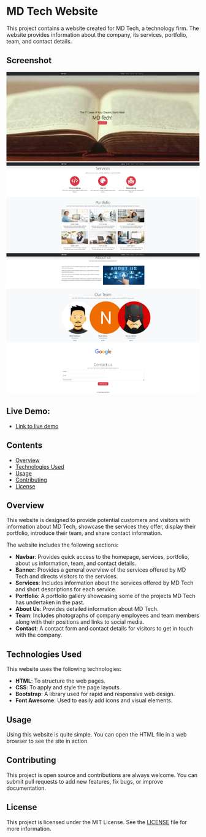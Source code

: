 # MD Tech Website

This project contains a website created for MD Tech, a technology firm. The website provides information about the company, its services, portfolio, team, and contact details.
## Screenshot

![Screenshot](./Screenshot_2.jpg)
![Screenshot](./Screenshot_1.jpg)
![Screenshot](./Screenshot_3.jpg)
![Screenshot](./Screenshot_4.jpg)

## Live Demo:
- [Link to live demo](https://team-al-mas.vercel.app/)

## Contents

- [Overview](#overview)
- [Technologies Used](#technologies-used)
- [Usage](#usage)
- [Contributing](#contributing)
- [License](#license)

## Overview

This website is designed to provide potential customers and visitors with information about MD Tech, showcase the services they offer, display their portfolio, introduce their team, and share contact information.

The website includes the following sections:

- **Navbar**: Provides quick access to the homepage, services, portfolio, about us information, team, and contact details.
- **Banner**: Provides a general overview of the services offered by MD Tech and directs visitors to the services.
- **Services**: Includes information about the services offered by MD Tech and short descriptions for each service.
- **Portfolio**: A portfolio gallery showcasing some of the projects MD Tech has undertaken in the past.
- **About Us**: Provides detailed information about MD Tech.
- **Team**: Includes photographs of company employees and team members along with their positions and links to social media.
- **Contact**: A contact form and contact details for visitors to get in touch with the company.

## Technologies Used

This website uses the following technologies:

- **HTML**: To structure the web pages.
- **CSS**: To apply and style the page layouts.
- **Bootstrap**: A library used for rapid and responsive web design.
- **Font Awesome**: Used to easily add icons and visual elements.

## Usage

Using this website is quite simple. You can open the HTML file in a web browser to see the site in action.

## Contributing

This project is open source and contributions are always welcome. You can submit pull requests to add new features, fix bugs, or improve documentation.

## License

This project is licensed under the MIT License. See the [LICENSE](LICENSE) file for more information.

